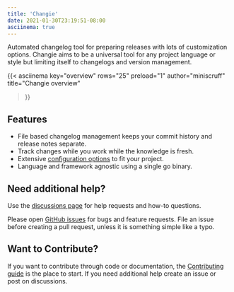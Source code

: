 ```yaml
---
title: 'Changie'
date: 2021-01-30T23:19:51-08:00
asciinema: true
---
```


Automated changelog tool for preparing releases with lots of customization options.
Changie aims to be a universal tool for any project language or style but limiting itself to changelogs and version management.

{{< asciinema
  key="overview"
  rows="25"
  preload="1"
  author="miniscruff"
  title="Changie overview"
>}}

## Features
* File based changelog management keeps your commit history and release notes separate.
* Track changes while you work while the knowledge is fresh.
* Extensive [configuration options](/config) to fit your project.
* Language and framework agnostic using a single go binary.

## Need additional help?
Use the [discussions page](https://github.com/miniscruff/changie/discussions) for help requests and how-to questions.

Please open [GitHub issues](https://github.com/miniscruff/changie/issues) for bugs and feature requests.
File an issue before creating a pull request, unless it is something simple like a typo.

## Want to Contribute?
If you want to contribute through code or documentation, the [Contributing guide](https://github.com/miniscruff/changie/blob/main/CONTRIBUTING.md) is the place to start.
If you need additional help create an issue or post on discussions.
